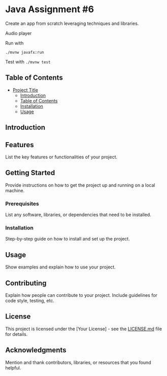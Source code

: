 # Java Assignment #6

Create an app from scratch leveraging techniques and libraries.

Audio player

Run with

```./mvnw javafx:run```

Test with
```./mvnw test```

## Table of Contents

- [Project Title](#project-title)
  - [Introduction](#introduction)
  - [Table of Contents](#table-of-contents)
  - [Installation](#installation)
  - [Usage](#usage)

## Introduction



## Features

List the key features or functionalities of your project.

## Getting Started

Provide instructions on how to get the project up and running on a local machine.

### Prerequisites

List any software, libraries, or dependencies that need to be installed.

### Installation

Step-by-step guide on how to install and set up the project.

## Usage

Show examples and explain how to use your project.

## Contributing

Explain how people can contribute to your project. Include guidelines for code style, testing, etc.

## License

This project is licensed under the [Your License] - see the [LICENSE.md](LICENSE.md) file for details.

## Acknowledgments

Mention and thank contributors, libraries, or resources that you found helpful.
